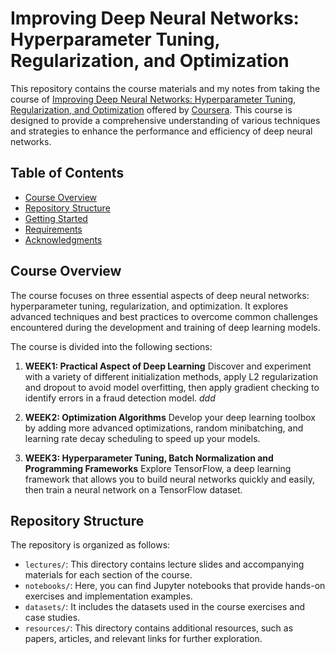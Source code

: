 # Improving Deep Neural Networks: Hyperparameter Tuning, Regularization, and Optimization

This repository contains the course materials and my notes from taking the course of [Improving Deep Neural Networks: Hyperparameter Tuning, Regularization, and Optimization](https://www.coursera.org/learn/deep-neural-network?specialization=deep-learning&utm_medium=sem&utm_source=gg&utm_campaign=B2C_NAMER_deep-learning_deeplearning-ai_FTCOF_specializations_country-US-country-CA&campaignid=904733485&adgroupid=148411448815&device=c&keyword=&matchtype=&network=g&devicemodel=&adposition=&creativeid=654837734386&hide_mobile_promo&gclid=CjwKCAjw-IWkBhBTEiwA2exyO_j_zUICmfSmORoS3KPb6DrQlYnH5LxSYweb095rfeSBZiNHDmqYwxoChOcQAvD_BwE) offered by [Coursera](https://www.coursera.org). This course is designed to provide a comprehensive understanding of various techniques and strategies to enhance the performance and efficiency of deep neural networks.

## Table of Contents

- [Course Overview](#course-overview)
- [Repository Structure](#repository-structure)
- [Getting Started](#getting-started)
- [Requirements](#requirements)
- [Acknowledgments](#acknowledgments)

## Course Overview

The course focuses on three essential aspects of deep neural networks: hyperparameter tuning, regularization, and optimization. It explores advanced techniques and best practices to overcome common challenges encountered during the development and training of deep learning models.

The course is divided into the following sections:

1. **WEEK1: Practical Aspect of Deep Learning** Discover and experiment with a variety of different initialization methods, apply L2 regularization and dropout to avoid model overfitting, then apply gradient checking to identify errors in a fraud detection model.
*ddd*

2. **WEEK2: Optimization Algorithms** Develop your deep learning toolbox by adding more advanced optimizations, random minibatching, and learning rate decay scheduling to speed up your models.

3. **WEEK3: Hyperparameter Tuning, Batch Normalization and Programming Frameworks** Explore TensorFlow, a deep learning framework that allows you to build neural networks quickly and easily, then train a neural network on a TensorFlow dataset.

## Repository Structure

The repository is organized as follows:

- `lectures/`: This directory contains lecture slides and accompanying materials for each section of the course.
- `notebooks/`: Here, you can find Jupyter notebooks that provide hands-on exercises and implementation examples.
- `datasets/`: It includes the datasets used in the course exercises and case studies.
- `resources/`: This directory contains additional resources, such as papers, articles, and relevant links for further exploration.





